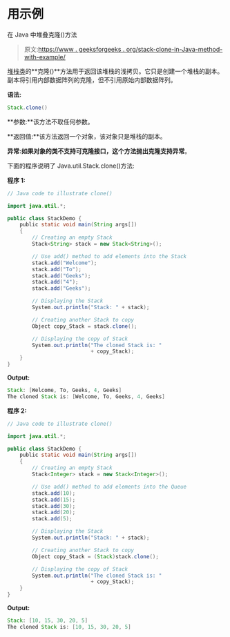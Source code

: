 # 用示例

在 Java 中堆叠克隆()方法

> 原文:[https://www . geeksforgeeks . org/stack-clone-in-Java-method-with-example/](https://www.geeksforgeeks.org/stack-clone-method-in-java-with-example/)

[堆栈类](https://www.geeksforgeeks.org/java-util-Stack-class-java/)的**克隆()**方法用于返回该堆栈的浅拷贝。它只是创建一个堆栈的副本。副本将引用内部数据阵列的克隆，但不引用原始内部数据阵列。

**语法:**

```java
Stack.clone()
```

**参数:**该方法不取任何参数。

**返回值:**该方法返回一个对象，该对象只是堆栈的副本。

**异常:**如果对象的类不支持可克隆接口，这个方法抛出**克隆支持异常**。

下面的程序说明了 Java.util.Stack.clone()方法:

**程序 1:**

```java
// Java code to illustrate clone()

import java.util.*;

public class StackDemo {
    public static void main(String args[])
    {
        // Creating an empty Stack
        Stack<String> stack = new Stack<String>();

        // Use add() method to add elements into the Stack
        stack.add("Welcome");
        stack.add("To");
        stack.add("Geeks");
        stack.add("4");
        stack.add("Geeks");

        // Displaying the Stack
        System.out.println("Stack: " + stack);

        // Creating another Stack to copy
        Object copy_Stack = stack.clone();

        // Displaying the copy of Stack
        System.out.println("The cloned Stack is: "
                           + copy_Stack);
    }
}
```

**Output:**

```java
Stack: [Welcome, To, Geeks, 4, Geeks]
The cloned Stack is: [Welcome, To, Geeks, 4, Geeks]

```

**程序 2:**

```java
// Java code to illustrate clone()

import java.util.*;

public class StackDemo {
    public static void main(String args[])
    {
        // Creating an empty Stack
        Stack<Integer> stack = new Stack<Integer>();

        // Use add() method to add elements into the Queue
        stack.add(10);
        stack.add(15);
        stack.add(30);
        stack.add(20);
        stack.add(5);

        // Displaying the Stack
        System.out.println("Stack: " + stack);

        // Creating another Stack to copy
        Object copy_Stack = (Stack)stack.clone();

        // Displaying the copy of Stack
        System.out.println("The cloned Stack is: "
                           + copy_Stack);
    }
}
```

**Output:**

```java
Stack: [10, 15, 30, 20, 5]
The cloned Stack is: [10, 15, 30, 20, 5]

```
